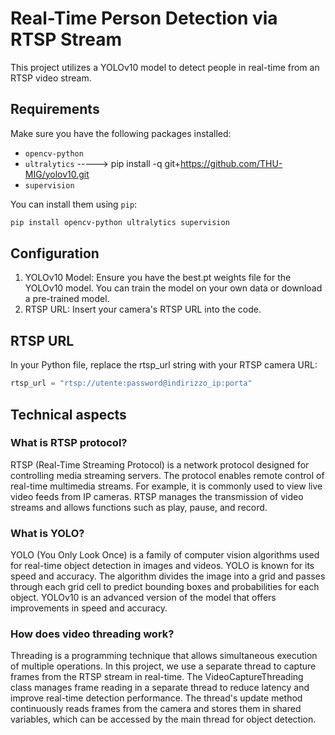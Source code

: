 
# Real-Time Person Detection via RTSP Stream

This project utilizes a YOLOv10 model to detect people in real-time from an RTSP video stream.

## Requirements

Make sure you have the following packages installed:

- `opencv-python`
- `ultralytics` -----> pip install -q git+https://github.com/THU-MIG/yolov10.git
- `supervision`

You can install them using `pip`:

```bash
pip install opencv-python ultralytics supervision
```


## Configuration
1. YOLOv10 Model: Ensure you have the best.pt weights file for the YOLOv10 model. You can train the model on your own data or download a pre-trained model.
2. RTSP URL: Insert your camera's RTSP URL into the code.

## RTSP URL

In your Python file, replace the rtsp_url string with your RTSP camera URL:

```python
rtsp_url = "rtsp://utente:password@indirizzo_ip:porta"
```
## Technical aspects
### What is RTSP protocol?
RTSP (Real-Time Streaming Protocol) is a network protocol designed for controlling media streaming servers. The protocol enables remote control of real-time multimedia streams. For example, it is commonly used to view live video feeds from IP cameras. RTSP manages the transmission of video streams and allows functions such as play, pause, and record.
### What is YOLO?
YOLO (You Only Look Once) is a family of computer vision algorithms used for real-time object detection in images and videos. YOLO is known for its speed and accuracy. The algorithm divides the image into a grid and passes through each grid cell to predict bounding boxes and probabilities for each object. YOLOv10 is an advanced version of the model that offers improvements in speed and accuracy.
### How does video threading work?
Threading is a programming technique that allows simultaneous execution of multiple operations. In this project, we use a separate thread to capture frames from the RTSP stream in real-time. The VideoCaptureThreading class manages frame reading in a separate thread to reduce latency and improve real-time detection performance. The thread's update method continuously reads frames from the camera and stores them in shared variables, which can be accessed by the main thread for object detection.

